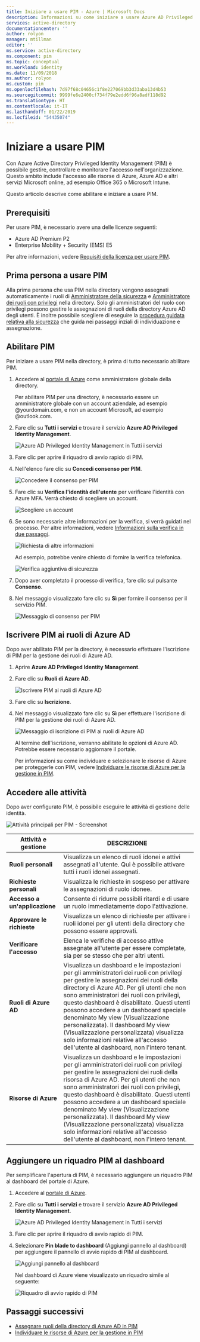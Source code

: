 ```yaml
---
title: Iniziare a usare PIM - Azure | Microsoft Docs
description: Informazioni su come iniziare a usare Azure AD Privileged Identity Management (PIM) nel portale di Azure.
services: active-directory
documentationcenter: ''
author: rolyon
manager: mtillman
editor: ''
ms.service: active-directory
ms.component: pim
ms.topic: conceptual
ms.workload: identity
ms.date: 11/09/2018
ms.author: rolyon
ms.custom: pim
ms.openlocfilehash: 7d97f68c04656c1f8e227069bb3d33aba13d4b53
ms.sourcegitcommit: 9999fe6e2400cf734f79e2edd6f96a8adf118d92
ms.translationtype: HT
ms.contentlocale: it-IT
ms.lasthandoff: 01/22/2019
ms.locfileid: "54435074"
---
```

# <a name="start-using-pim"></a>Iniziare a usare PIM

Con Azure Active Directory Privileged Identity Management (PIM) è possibile gestire, controllare e monitorare l'accesso nell'organizzazione. Questo ambito include l'accesso alle risorse di Azure, Azure AD e altri servizi Microsoft online, ad esempio Office 365 o Microsoft Intune.

Questo articolo descrive come abilitare e iniziare a usare PIM.

## <a name="prerequisites"></a>Prerequisiti

Per usare PIM, è necessario avere una delle licenze seguenti:

- Azure AD Premium P2
- Enterprise Mobility + Security (EMS) E5

Per altre informazioni, vedere [Requisiti della licenza per usare PIM](subscription-requirements.md).

## <a name="first-person-to-use-pim"></a>Prima persona a usare PIM

Alla prima persona che usa PIM nella directory vengono assegnati automaticamente i ruoli di [Amministratore della sicurezza](../users-groups-roles/directory-assign-admin-roles.md#security-administrator) e [Amministratore dei ruoli con privilegi](../users-groups-roles/directory-assign-admin-roles.md#privileged-role-administrator) nella directory. Solo gli amministratori del ruolo con privilegi possono gestire le assegnazioni di ruoli della directory Azure AD degli utenti. È inoltre possibile scegliere di eseguire la [procedura guidata relativa alla sicurezza](pim-security-wizard.md) che guida nei passaggi inziali di individuazione e assegnazione.

## <a name="enable-pim"></a>Abilitare PIM

Per iniziare a usare PIM nella directory, è prima di tutto necessario abilitare PIM.

1. Accedere al [portale di Azure](https://portal.azure.com/) come amministratore globale della directory.

    Per abilitare PIM per una directory, è necessario essere un amministratore globale con un account aziendale, ad esempio @yourdomain.com, e non un account Microsoft, ad esempio @outlook.com.

1. Fare clic su **Tutti i servizi** e trovare il servizio **Azure AD Privileged Identity Management**.

    ![Azure AD Privileged Identity Management in Tutti i servizi](./media/pim-getting-started/pim-all-services-find.png)

1. Fare clic per aprire il riquadro di avvio rapido di PIM.

1. Nell'elenco fare clic su **Concedi consenso per PIM**.

    ![Concedere il consenso per PIM](./media/pim-getting-started/consent-pim.png)

1. Fare clic su **Verifica l'identità dell'utente** per verificare l'identità con Azure MFA. Verrà chiesto di scegliere un account.

    ![Scegliere un account](./media/pim-getting-started/pick-account.png)

1. Se sono necessarie altre informazioni per la verifica, si verrà guidati nel processo. Per altre informazioni, vedere [Informazioni sulla verifica in due passaggi](https://go.microsoft.com/fwlink/p/?LinkId=708614).

    ![Richiesta di altre informazioni](./media/pim-getting-started/more-information-required.png)

    Ad esempio, potrebbe venire chiesto di fornire la verifica telefonica.

    ![Verifica aggiuntiva di sicurezza](./media/pim-getting-started/additional-security-verification.png)

1. Dopo aver completato il processo di verifica, fare clic sul pulsante **Consenso**.

1. Nel messaggio visualizzato fare clic su **Sì** per fornire il consenso per il servizio PIM.

    ![Messaggio di consenso per PIM](./media/pim-getting-started/consent-pim-message.png)

## <a name="sign-up-pim-for-azure-ad-roles"></a>Iscrivere PIM ai ruoli di Azure AD

Dopo aver abilitato PIM per la directory, è necessario effettuare l'iscrizione di PIM per la gestione dei ruoli di Azure AD.

1. Aprire **Azure AD Privileged Identity Management**.

1. Fare clic su **Ruoli di Azure AD**.

    ![Iscrivere PIM ai ruoli di Azure AD](./media/pim-getting-started/sign-up-pim-azure-ad-roles.png)

1. Fare clic su **Iscrizione**.

1. Nel messaggio visualizzato fare clic su **Sì** per effettuare l'iscrizione di PIM per la gestione dei ruoli di Azure AD.

    ![Messaggio di iscrizione di PIM ai ruoli di Azure AD](./media/pim-getting-started/sign-up-pim-message.png)

    Al termine dell'iscrizione, verranno abilitate le opzioni di Azure AD. Potrebbe essere necessario aggiornare il portale.

    Per informazioni su come individuare e selezionare le risorse di Azure per proteggerle con PIM, vedere [Individuare le risorse di Azure per la gestione in PIM](pim-resource-roles-discover-resources.md).

## <a name="navigate-to-your-tasks"></a>Accedere alle attività

Dopo aver configurato PIM, è possibile eseguire le attività di gestione delle identità.

![Attività principali per PIM - Screenshot](./media/pim-getting-started/pim-quickstart-tasks.png)

| Attività e gestione | DESCRIZIONE |
| --- | --- |
| **Ruoli personali**  | Visualizza un elenco di ruoli idonei e attivi assegnati all'utente. Qui è possibile attivare tutti i ruoli idonei assegnati. |
| **Richieste personali** | Visualizza le richieste in sospeso per attivare le assegnazioni di ruolo idonee. |
| **Accesso a un'applicazione** | Consente di ridurre possibili ritardi e di usare un ruolo immediatamente dopo l'attivazione. |
| **Approvare le richieste** | Visualizza un elenco di richieste per attivare i ruoli idonei per gli utenti della directory che possono essere approvati. |
| **Verificare l'accesso** | Elenca le verifiche di accesso attive assegnate all'utente per essere completate, sia per se stesso che per altri utenti. |
| **Ruoli di Azure AD** | Visualizza un dashboard e le impostazioni per gli amministratori dei ruoli con privilegi per gestire le assegnazioni dei ruoli della directory di Azure AD. Per gli utenti che non sono amministratori dei ruoli con privilegi, questo dashboard è disabilitato. Questi utenti possono accedere a un dashboard speciale denominato My view (Visualizzazione personalizzata). Il dashboard My view (Visualizzazione personalizzata) visualizza solo informazioni relative all'accesso dell'utente al dashboard, non l'intero tenant. |
| **Risorse di Azure** | Visualizza un dashboard e le impostazioni per gli amministratori dei ruoli con privilegi per gestire le assegnazioni dei ruoli della risorsa di Azure AD. Per gli utenti che non sono amministratori dei ruoli con privilegi, questo dashboard è disabilitato. Questi utenti possono accedere a un dashboard speciale denominato My view (Visualizzazione personalizzata). Il dashboard My view (Visualizzazione personalizzata) visualizza solo informazioni relative all'accesso dell'utente al dashboard, non l'intero tenant. |

## <a name="add-a-pim-tile-to-the-dashboard"></a>Aggiungere un riquadro PIM al dashboard

Per semplificare l'apertura di PIM, è necessario aggiungere un riquadro PIM al dashboard del portale di Azure.

1. Accedere al [portale di Azure](https://portal.azure.com/).

1. Fare clic su **Tutti i servizi** e trovare il servizio **Azure AD Privileged Identity Management**.

    ![Azure AD Privileged Identity Management in Tutti i servizi](./media/pim-getting-started/pim-all-services-find.png)

1. Fare clic per aprire il riquadro di avvio rapido di PIM.

1. Selezionare **Pin blade to dashboard** (Aggiungi pannello al dashboard) per aggiungere il pannello di avvio rapido di PIM al dashboard.

    ![Aggiungi pannello al dashboard](./media/pim-getting-started/pim-quickstart-pin-to-dashboard.png)

    Nel dashboard di Azure viene visualizzato un riquadro simile al seguente:

    ![Riquadro di avvio rapido di PIM](./media/pim-getting-started/pim-quickstart-dashboard-tile.png)

## <a name="next-steps"></a>Passaggi successivi

- [Assegnare ruoli della directory di Azure AD in PIM](pim-how-to-add-role-to-user.md)
- [Individuare le risorse di Azure per la gestione in PIM](pim-resource-roles-discover-resources.md)
